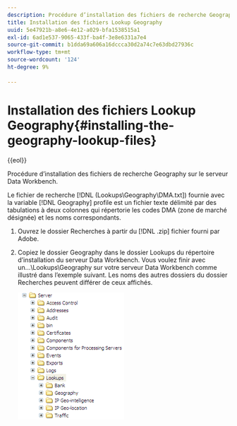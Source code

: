 ```yaml
---
description: Procédure d’installation des fichiers de recherche Geography sur le serveur Data Workbench.
title: Installation des fichiers Lookup Geography
uuid: 5e47921b-a8e6-4e12-a029-bfa1538515a1
exl-id: 6ad1e537-9065-433f-ba4f-3e8e6331a7e4
source-git-commit: b1dda69a606a16dccca30d2a74c7e63dbd27936c
workflow-type: tm+mt
source-wordcount: '124'
ht-degree: 9%

---
```


# Installation des fichiers Lookup Geography{#installing-the-geography-lookup-files}

{{eol}}

Procédure d’installation des fichiers de recherche Geography sur le serveur Data Workbench.

Le fichier de recherche [!DNL (Lookups\Geography\DMA.txt]) fournie avec la variable [!DNL Geography] profile est un fichier texte délimité par des tabulations à deux colonnes qui répertorie les codes DMA (zone de marché désignée) et les noms correspondants.

1. Ouvrez le dossier Recherches à partir du [!DNL .zip] fichier fourni par Adobe.
1. Copiez le dossier Geography dans le dossier Lookups du répertoire d’installation du serveur Data Workbench. Vous voulez finir avec un...\Lookups\Geography sur votre serveur Data Workbench comme illustré dans l’exemple suivant. Les noms des autres dossiers du dossier Recherches peuvent différer de ceux affichés.

   ![Infos sur l’étape](assets/Geo_installLookups_dir.png)
